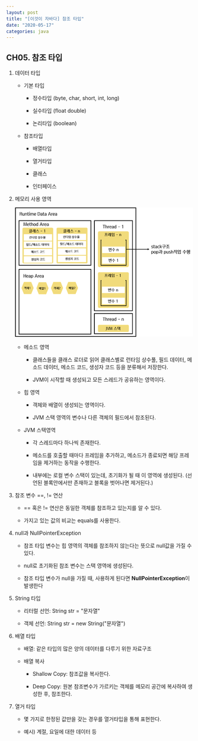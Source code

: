```yaml
---
layout: post
title: "[이것이 자바다] 참조 타입"
date: "2020-05-17"
categories: java
---
```




## CH05. 참조 타입



1. 데이터 타입

   - 기본 타입

     - 정수타입 (byte, char, short, int, long)
     
     - 실수타입 (float double)
     
     - 논리타입 (boolean)
     
   - 참조타입

     - 배열타입

     - 열거타입

     - 클래스

     - 인터페이스

2. 메모리 사용 영역

   ![](/assets/post_IMG/java05/memory.png) 

   - 메소드 영역

     - 클래스들을 클래스 로더로 읽어 클래스별로 런타임 상수풀, 필드 데이터, 메소드 데이터, 메소드 코드, 생성자 코드 등을 분류해서 저장한다.
     
     - JVM이 시작할 때 생성되고 모든 스레드가 공유하는 영역이다.
     
   - 힙 영역

     - 객체와 배열이 생성되는 영역이다.
     
     - JVM 스택 영역의 변수나 다른 객체의 필드에서 참조된다.
     
   - JVM 스택영역

     - 각 스레드마다 하나씩 존재한다.
     
     - 메소드를 호출할 때마다 프레임을 추가하고, 메소드가 종료되면 해당 프레임을 제거하는 동작을 수행한다.
     
     - 내부에는 로컬 변수 스택이 있는데, 초기화가 될 때 이 영역에 생성된다. (선언된 블록안에서만 존재하고 블록을 벗어나면 제거된다.)

3. 참조 변수 ==, != 연산

   - == 혹은 != 연산은 동일한 객체를 참조하고 있는지를 알 수 있다.

   - 가지고 있는 값의 비교는 equals를 사용한다.

4. null과 NullPointerException

   - 참조 타입 변수는 힙 영역의 객체를 참조하지 않는다는 뜻으로 null값을 가질 수 있다.

   - null로 초기화된 참조 변수는 스택 영역에 생성된다.

   - 참조 타입 변수가 null을 가질 때, 사용하게 된다면 **NullPointerException**이 발생한다

5. String 타입

   - 리터럴 선언: String str = "문자열"

   - 객체 선언: String str = new String("문자열")

6. 배열 타입

    

    - 배열: 같은 타입의 많은 양의 데이터를 다루기 위한 자료구조

    - 배열 복사

        - Shallow Copy:  참조값을 복사한다.

        - Deep Copy: 원본 참조변수가 가르키는 객체를 메모리 공간에 복사하여 생성한 후, 참조한다.

7. 열거 타입

   - 몇 가지로 한정된 값만을 갖는 경우를 열거타입을 통해 표현한다.

   - 예시) 계절, 요일에 대한 데이터 등
